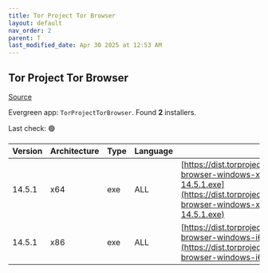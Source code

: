 ```yaml
---
title: Tor Project Tor Browser
layout: default
nav_order: 2
parent: T
last_modified_date: Apr 30 2025 at 12:53 AM
---
```


## Tor Project Tor Browser

[Source](https://www.torproject.org/)

Evergreen app: `TorProjectTorBrowser`. Found **2** installers.

Last check: 🟢

| Version | Architecture | Type | Language | URI                                                                                                                                                                                          |
| ------- | ------------ | ---- | -------- | -------------------------------------------------------------------------------------------------------------------------------------------------------------------------------------------- |
| 14.5.1  | x64          | exe  | ALL      | [https://dist.torproject.org/torbrowser/14.5.1/tor-browser-windows-x86_64-portable-14.5.1.exe](https://dist.torproject.org/torbrowser/14.5.1/tor-browser-windows-x86_64-portable-14.5.1.exe) |
| 14.5.1  | x86          | exe  | ALL      | [https://dist.torproject.org/torbrowser/14.5.1/tor-browser-windows-i686-portable-14.5.1.exe](https://dist.torproject.org/torbrowser/14.5.1/tor-browser-windows-i686-portable-14.5.1.exe)     |
